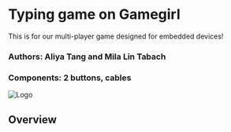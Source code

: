 # Typing game on Gamegirl
This is for our multi-player game designed for embedded devices!

### Authors: Aliya Tang and Mila Lin Tabach 
### Components: 2 buttons, cables 

![Logo](components_image.jpg)


## Overview
